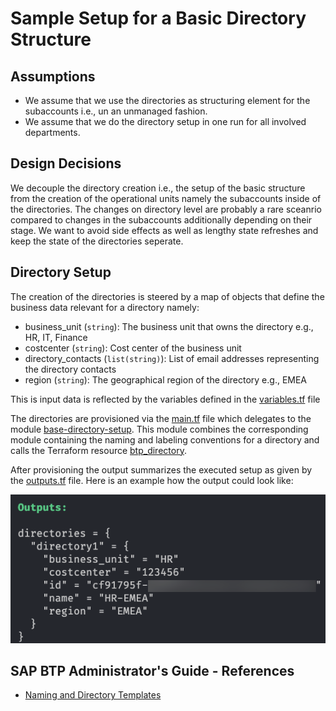 # Sample Setup for a Basic Directory Structure

## Assumptions

- We assume that we use the directories as structuring element for the subaccounts i.e., un an unmanaged fashion.
- We assume that we do the directory setup in one run for all involved departments.

## Design Decisions

We decouple the directory creation i.e., the setup of the basic structure from the creation of the operational units namely the subaccounts inside of the directories. The changes on directory level are probably a rare sceanrio compared to changes in the subaccounts additionally depending on their stage. We want to avoid side effects as well as lengthy state refreshes and keep the state of the directories seperate.

## Directory Setup

The creation of the directories is steered by a map of objects that define the business data relevant for a directory namely:

- business_unit (`string`): The business unit that owns the directory e.g., HR, IT, Finance
- costcenter (`string`): Cost center of the business unit
- directory_contacts (`list(string)`): List of email addresses representing the directory contacts
- region (`string`): The geographical region of the directory e.g., EMEA

This is input data is reflected by the variables defined in the [variables.tf](./variables.tf) file

The directories are provisioned via the [main.tf](./main.tf) file which delegates to the module [base-directory-setup](../../modules/base-directory-setup/README.md). This module combines the corresponding module containing the naming and labeling conventions for a directory and calls the Terraform resource [btp_directory](https://registry.terraform.io/providers/SAP/btp/latest/docs/resources/directory).

After provisioning the output summarizes the executed setup as given by the [outputs.tf](./outputs.tf) file. Here is an example how the output could look like:

![Sample Output for a directory](../../../assets/base-directory-output.png)

## SAP BTP Administrator's Guide - References

- [Naming and Directory Templates](https://help.sap.com/docs/btp/btp-admin-guide/naming-directory-templates)
